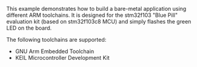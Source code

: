 This example demonstrates how to build a bare-metal application using
different ARM toolchains. It is designed for the stm32f103 "Blue Pill"
evaluation kit (based on stm32f103c8 MCU) and simply flashes the green
LED on the board.

The following toolchains are supported:

  * GNU Arm Embedded Toolchain
  * KEIL Microcontroller Development Kit
